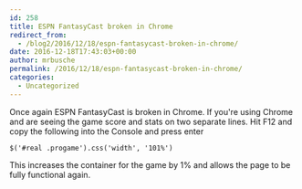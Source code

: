 ```yaml
---
id: 258
title: ESPN FantasyCast broken in Chrome
redirect_from:
  - /blog2/2016/12/18/espn-fantasycast-broken-in-chrome/
date: 2016-12-18T17:43:03+00:00
author: mrbusche
permalink: /2016/12/18/espn-fantasycast-broken-in-chrome/
categories:
  - Uncategorized
---
```


Once again ESPN FantasyCast is broken in Chrome. If you're using Chrome and are seeing the game score and stats on two separate lines. Hit F12 and copy the following into the Console and press enter

    $('#real .progame').css('width', '101%')

This increases the container for the game by 1% and allows the page to be fully functional again.
